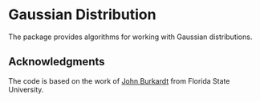 # Gaussian Distribution

The package provides algorithms for working with Gaussian distributions.

## Acknowledgments

The code is based on the work of
[John Burkardt](http://people.sc.fsu.edu/~jburkardt/c_src/prob/prob.html) from
Florida State University.
